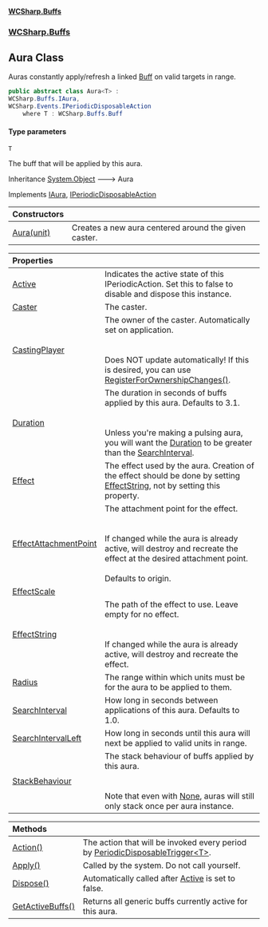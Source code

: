 #### [WCSharp.Buffs](README.md 'README')
### [WCSharp.Buffs](WCSharp.Buffs.md 'WCSharp.Buffs')

## Aura<T> Class

Auras constantly apply/refresh a linked [Buff](WCSharp.Buffs.Buff.md 'WCSharp.Buffs.Buff') on valid targets in range.

```csharp
public abstract class Aura<T> :
WCSharp.Buffs.IAura,
WCSharp.Events.IPeriodicDisposableAction
    where T : WCSharp.Buffs.Buff
```
#### Type parameters

<a name='WCSharp.Buffs.Aura_T_.T'></a>

`T`

The buff that will be applied by this aura.

Inheritance [System.Object](https://docs.microsoft.com/en-us/dotnet/api/System.Object 'System.Object') &#129106; Aura<T>

Implements [IAura](WCSharp.Buffs.IAura.md 'WCSharp.Buffs.IAura'), [IPeriodicDisposableAction](../WCSharp.Events/WCSharp.Events.IPeriodicDisposableAction.md 'WCSharp.Events.IPeriodicDisposableAction')

| Constructors | |
| :--- | :--- |
| [Aura(unit)](WCSharp.Buffs.Aura_T_.Aura(WCSharp.Api.unit).md 'WCSharp.Buffs.Aura<T>.Aura(WCSharp.Api.unit)') | Creates a new aura centered around the given caster. |

| Properties | |
| :--- | :--- |
| [Active](WCSharp.Buffs.Aura_T_.Active.md 'WCSharp.Buffs.Aura<T>.Active') | Indicates the active state of this IPeriodicAction. Set this to false to disable and dispose this instance. |
| [Caster](WCSharp.Buffs.Aura_T_.Caster.md 'WCSharp.Buffs.Aura<T>.Caster') | The caster. |
| [CastingPlayer](WCSharp.Buffs.Aura_T_.CastingPlayer.md 'WCSharp.Buffs.Aura<T>.CastingPlayer') | The owner of the caster. Automatically set on application.<br/><br/><br/>Does NOT update automatically! If this is desired, you can use [RegisterForOwnershipChanges()](WCSharp.Buffs.BuffSystem.RegisterForOwnershipChanges().md 'WCSharp.Buffs.BuffSystem.RegisterForOwnershipChanges()'). |
| [Duration](WCSharp.Buffs.Aura_T_.Duration.md 'WCSharp.Buffs.Aura<T>.Duration') | The duration in seconds of buffs applied by this aura. Defaults to 3.1.<br/><br/><br/>Unless you're making a pulsing aura, you will want the [Duration](WCSharp.Buffs.Aura_T_.Duration.md 'WCSharp.Buffs.Aura<T>.Duration') to be greater than the [SearchInterval](WCSharp.Buffs.Aura_T_.SearchInterval.md 'WCSharp.Buffs.Aura<T>.SearchInterval'). |
| [Effect](WCSharp.Buffs.Aura_T_.Effect.md 'WCSharp.Buffs.Aura<T>.Effect') | The effect used by the aura. Creation of the effect should be done by setting [EffectString](WCSharp.Buffs.IAura.EffectString.md 'WCSharp.Buffs.IAura.EffectString'), not by setting this property. |
| [EffectAttachmentPoint](WCSharp.Buffs.Aura_T_.EffectAttachmentPoint.md 'WCSharp.Buffs.Aura<T>.EffectAttachmentPoint') | The attachment point for the effect.<br/><br/><br/>If changed while the aura is already active, will destroy and recreate the effect at the desired attachment point.<br/><br/>Defaults to origin. |
| [EffectScale](WCSharp.Buffs.Aura_T_.EffectScale.md 'WCSharp.Buffs.Aura<T>.EffectScale') | |
| [EffectString](WCSharp.Buffs.Aura_T_.EffectString.md 'WCSharp.Buffs.Aura<T>.EffectString') | The path of the effect to use. Leave empty for no effect.<br/><br/><br/>If changed while the aura is already active, will destroy and recreate the effect. |
| [Radius](WCSharp.Buffs.Aura_T_.Radius.md 'WCSharp.Buffs.Aura<T>.Radius') | The range within which units must be for the aura to be applied to them. |
| [SearchInterval](WCSharp.Buffs.Aura_T_.SearchInterval.md 'WCSharp.Buffs.Aura<T>.SearchInterval') | How long in seconds between applications of this aura. Defaults to 1.0. |
| [SearchIntervalLeft](WCSharp.Buffs.Aura_T_.SearchIntervalLeft.md 'WCSharp.Buffs.Aura<T>.SearchIntervalLeft') | How long in seconds until this aura will next be applied to valid units in range. |
| [StackBehaviour](WCSharp.Buffs.Aura_T_.StackBehaviour.md 'WCSharp.Buffs.Aura<T>.StackBehaviour') | The stack behaviour of buffs applied by this aura.<br/><br/><br/>Note that even with [None](WCSharp.Buffs.StackBehaviour.md#WCSharp.Buffs.StackBehaviour.None 'WCSharp.Buffs.StackBehaviour.None'), auras will still only stack once per aura instance. |

| Methods | |
| :--- | :--- |
| [Action()](WCSharp.Buffs.Aura_T_.Action().md 'WCSharp.Buffs.Aura<T>.Action()') | The action that will be invoked every period by [PeriodicDisposableTrigger&lt;T&gt;](../WCSharp.Events/WCSharp.Events.PeriodicDisposableTrigger_T_.md 'WCSharp.Events.PeriodicDisposableTrigger`1'). |
| [Apply()](WCSharp.Buffs.Aura_T_.Apply().md 'WCSharp.Buffs.Aura<T>.Apply()') | Called by the system. Do not call yourself. |
| [Dispose()](WCSharp.Buffs.Aura_T_.Dispose().md 'WCSharp.Buffs.Aura<T>.Dispose()') | Automatically called after [Active](../WCSharp.Events/WCSharp.Events.IPeriodicDisposableAction.Active.md 'WCSharp.Events.IPeriodicDisposableAction.Active') is set to false. |
| [GetActiveBuffs()](WCSharp.Buffs.Aura_T_.GetActiveBuffs().md 'WCSharp.Buffs.Aura<T>.GetActiveBuffs()') | Returns all generic buffs currently active for this aura. |

